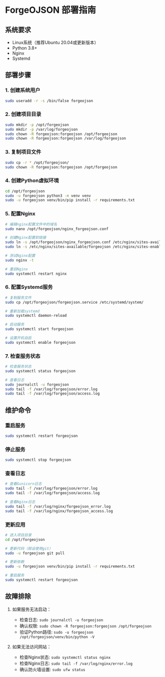 # ForgeOJSON 部署指南

## 系统要求
- Linux系统（推荐Ubuntu 20.04或更新版本）
- Python 3.8+
- Nginx
- Systemd

## 部署步骤

### 1. 创建系统用户
```bash
sudo useradd -r -s /bin/false forgeojson
```

### 2. 创建项目目录
```bash
sudo mkdir -p /opt/forgeojson
sudo mkdir -p /var/log/forgeojson
sudo chown -R forgeojson:forgeojson /opt/forgeojson
sudo chown -R forgeojson:forgeojson /var/log/forgeojson
```

### 3. 复制项目文件
```bash
sudo cp -r * /opt/forgeojson/
sudo chown -R forgeojson:forgeojson /opt/forgeojson
```

### 4. 创建Python虚拟环境
```bash
cd /opt/forgeojson
sudo -u forgeojson python3 -m venv venv
sudo -u forgeojson venv/bin/pip install -r requirements.txt
```

### 5. 配置Nginx
```bash
# 编辑nginx配置文件中的域名
sudo nano /opt/forgeojson/nginx_forgeojson.conf

# 创建Nginx配置软链接
sudo ln -s /opt/forgeojson/nginx_forgeojson.conf /etc/nginx/sites-available/forgeojson
sudo ln -s /etc/nginx/sites-available/forgeojson /etc/nginx/sites-enabled/

# 测试Nginx配置
sudo nginx -t

# 重启Nginx
sudo systemctl restart nginx
```

### 6. 配置Systemd服务
```bash
# 复制服务文件
sudo cp /opt/forgeojson/forgeojson.service /etc/systemd/system/

# 重新加载systemd
sudo systemctl daemon-reload

# 启动服务
sudo systemctl start forgeojson

# 设置开机自启
sudo systemctl enable forgeojson
```

### 7. 检查服务状态
```bash
# 检查服务状态
sudo systemctl status forgeojson

# 查看日志
sudo journalctl -u forgeojson
sudo tail -f /var/log/forgeojson/error.log
sudo tail -f /var/log/forgeojson/access.log
```

## 维护命令

### 重启服务
```bash
sudo systemctl restart forgeojson
```

### 停止服务
```bash
sudo systemctl stop forgeojson
```

### 查看日志
```bash
# 查看Gunicorn日志
sudo tail -f /var/log/forgeojson/error.log
sudo tail -f /var/log/forgeojson/access.log

# 查看Nginx日志
sudo tail -f /var/log/nginx/forgeojson_error.log
sudo tail -f /var/log/nginx/forgeojson_access.log
```

### 更新应用
```bash
# 进入项目目录
cd /opt/forgeojson

# 更新代码（假设使用git）
sudo -u forgeojson git pull

# 更新依赖
sudo -u forgeojson venv/bin/pip install -r requirements.txt

# 重启服务
sudo systemctl restart forgeojson
```

## 故障排除

1. 如果服务无法启动：
   - 检查日志: `sudo journalctl -u forgeojson`
   - 确认权限: `sudo chown -R forgeojson:forgeojson /opt/forgeojson`
   - 验证Python路径: `sudo -u forgeojson /opt/forgeojson/venv/bin/python -V`

2. 如果无法访问网站：
   - 检查Nginx状态: `sudo systemctl status nginx`
   - 检查Nginx日志: `sudo tail -f /var/log/nginx/error.log`
   - 确认防火墙设置: `sudo ufw status`
